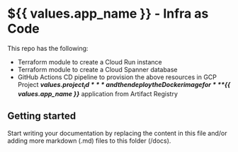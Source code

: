 # ${{ values.app_name }} - Infra as Code

This repo has the following:
- Terraform module to create a Cloud Run instance
- Terraform module to create a Cloud Spanner database
- GitHub Actions CD pipeline to provision the above resources in GCP Project ***${{ values.project_id }}*** and then deploy the Docker image for ***${{ values.app_name }}*** application from Artifact Registry

## Getting started

Start writing your documentation by replacing the content in this file and/or adding more markdown (.md) files to this folder (/docs).
